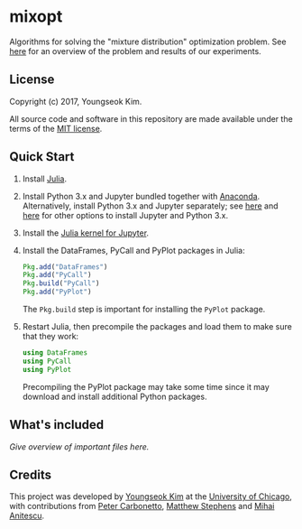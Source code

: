 # mixopt

Algorithms for solving the "mixture distribution" optimization
problem. See [here](https://stephenslab.github.io/mixopt) for an
overview of the problem and results of our experiments.

## License

Copyright (c) 2017, Youngseok Kim.

All source code and software in this repository are made available
under the terms of the
[MIT license](https://opensource.org/licenses/mit-license.html).

## Quick Start

1. Install [Julia](http://julialang.org).

2. Install Python 3.x and Jupyter bundled together with
   [Anaconda](https://www.anaconda.com). Alternatively, install
   Python 3.x and Jupyter separately; see
   [here](https://jupyter.org/install) and [here](http://python.org)
   for other options to install Jupyter and Python 3.x.

3. Install the [Julia kernel for
   Jupyter](https://github.com/JuliaLang/IJulia.jl).

4. Install the DataFrames, PyCall and PyPlot packages in Julia:

   ```julia
   Pkg.add("DataFrames")
   Pkg.add("PyCall")
   Pkg.build("PyCall")
   Pkg.add("PyPlot")
   ```

   The `Pkg.build` step is important for installing the `PyPlot`
   package.

5. Restart Julia, then precompile the packages and load them to make
   sure that they work:

   ```julia
   using DataFrames
   using PyCall
   using PyPlot
   ```

   Precompiling the PyPlot package may take some time since it may
   download and install additional Python packages.

## What's included

*Give overview of important files here.*

## Credits

This project was developed by
[Youngseok Kim](https://github.com/youngseok-kim)
at the [University of Chicago](https://www.uchicago.edu),
with contributions from
[Peter Carbonetto](https://pcarbo.github.io),
[Matthew Stephens](http://stephenslab.uchicago.edu) and
[Mihai Anitescu](http://www.mcs.anl.gov/~anitescu).

